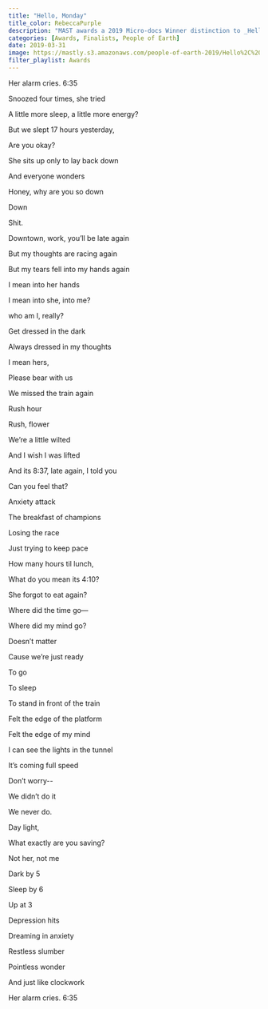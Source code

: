 ```yaml
---
title: "Hello, Monday"
title_color: RebeccaPurple
description: "MAST awards a 2019 Micro-docs Winner distinction to _Hello, Monday_, a poem by Jasmine Pittman with photograph by Courtney Showers."
categories: [Awards, Finalists, People of Earth]
date: 2019-03-31
image: https://mastly.s3.amazonaws.com/people-of-earth-2019/Hello%2C%20Monday.jpg
filter_playlist: Awards
---
```


Her alarm cries. 6:35

Snoozed four times, she tried

A little more sleep, a little more energy?

But we slept 17 hours yesterday,

Are you okay?

She sits up only to lay back down

And everyone wonders

Honey, why are you so down

Down

Shit.

Downtown, work, you’ll be late again

But my thoughts are racing again

But my tears fell into my hands again

I mean into her hands

I mean into she, into me?

who am I, really?

Get dressed in the dark

Always dressed in my thoughts

I mean hers,

Please bear with us

We missed the train again

Rush hour

Rush, flower

We’re a little wilted

And I wish I was lifted

And its 8:37, late again, I told you

Can you feel that?

Anxiety attack

The breakfast of champions

Losing the race

Just trying to keep pace

How many hours til lunch,

What do you mean its 4:10?

She forgot to eat again?

Where did the time go—

Where did my mind go?

Doesn’t matter

Cause we’re just ready

To go

To sleep

To stand in front of the train

Felt the edge of the platform

Felt the edge of my mind

I can see the lights in the tunnel

It’s coming full speed

Don’t worry--

We didn’t do it

We never do.

Day light,

What exactly are you saving?

Not her, not me

Dark by 5

Sleep by 6

Up at 3

Depression hits

Dreaming in anxiety

Restless slumber

Pointless wonder

And just like clockwork

Her alarm cries. 6:35

